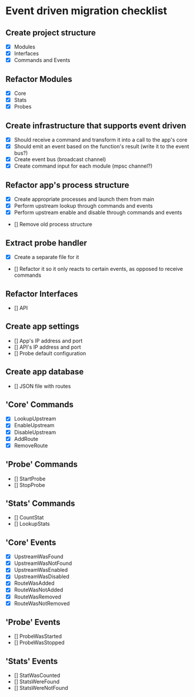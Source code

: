 # Event driven migration checklist

## Create project structure
- [x] Modules
- [x] Interfaces
- [x] Commands and Events

## Refactor Modules
- [x] Core
- [x] Stats
- [x] Probes

## Create infrastructure that supports event driven
- [x] Should receive a command and transform it into a call to the app's core
- [x] Should emit an event based on the function's result (write it to the event bus?)
- [x] Create event bus (broadcast channel)
- [x] Create command input for each module (mpsc channel?)

## Refactor app's process structure
- [x] Create appropriate processes and launch them from main
- [x] Perform upstream lookup through commands and events
- [x] Perform upstream enable and disable through commands and events
- [] Remove old process structure

## Extract probe handler
- [x] Create a separate file for it
- [] Refactor it so it only reacts to certain events, as opposed to receive commands

## Refactor Interfaces
- [] API

## Create app settings
- [] App's IP address and port
- [] API's IP address and port
- [] Probe default configuration

## Create app database
- [] JSON file with routes

## 'Core' Commands
- [x] LookupUpstream
- [x] EnableUpstream
- [x] DisableUpstream
- [x] AddRoute
- [x] RemoveRoute

## 'Probe' Commands
- [] StartProbe
- [] StopProbe

## 'Stats' Commands
- [] CountStat
- [] LookupStats

## 'Core' Events
- [x] UpstreamWasFound
- [x] UpstreamWasNotFound
- [x] UpstreamWasEnabled
- [x] UpstreamWasDisabled
- [x] RouteWasAdded
- [x] RouteWasNotAdded
- [x] RouteWasRemoved
- [x] RouteWasNotRemoved

## 'Probe' Events
- [] ProbeWasStarted
- [] ProbeWasStopped

## 'Stats' Events
- [] StatWasCounted
- [] StatsWereFound
- [] StatsWereNotFound